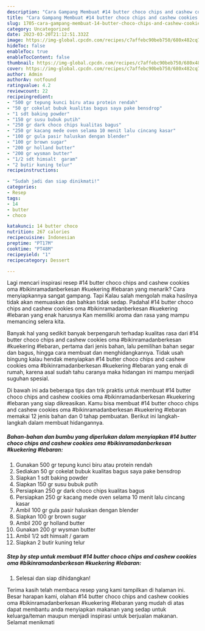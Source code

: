 ```yaml
---
description: "Cara Gampang Membuat #14 butter choco chips and cashew cookies oma #bikinramadanberkesan #kuekering #lebaran{ yang Menggugah Selera,  Menu Buat lebaran"
title: "Cara Gampang Membuat #14 butter choco chips and cashew cookies oma #bikinramadanberkesan #kuekering #lebaran{ yang Menggugah Selera,  Menu Buat lebaran"
slug: 1705-cara-gampang-membuat-14-butter-choco-chips-and-cashew-cookies-oma-bikinramadanberkesan-kuekering-lebaran-yang-menggugah-selera-menu-buat-lebaran
category: Uncategorized
date: 2023-03-20T21:12:51.332Z
image: https://img-global.cpcdn.com/recipes/c7affebc90beb750/680x482cq70/14-butter-choco-chips-and-cashew-cookies-oma-bikinramadanberkesan-kuekering-lebaran-foto-resep-utama.jpg
hideToc: false
enableToc: true
enableTocContent: false
thumbnail: https://img-global.cpcdn.com/recipes/c7affebc90beb750/680x482cq70/14-butter-choco-chips-and-cashew-cookies-oma-bikinramadanberkesan-kuekering-lebaran-foto-resep-utama.jpg
cover: https://img-global.cpcdn.com/recipes/c7affebc90beb750/680x482cq70/14-butter-choco-chips-and-cashew-cookies-oma-bikinramadanberkesan-kuekering-lebaran-foto-resep-utama.jpg
author: Admin
authorAv: notfound
ratingvalue: 4.2
reviewcount: 22
recipeingredient:
- "500 gr tepung kunci biru atau protein rendah"
- "50 gr cokelat bubuk kualitas bagus saya pake bensdrop"
- "1 sdt baking powder"
- "150 gr susu bubuk putih"
- "250 gr dark choco chips kualitas bagus"
- "250 gr kacang mede oven selama 10 menit lalu cincang kasar"
- "100 gr gula pasir haluskan dengan blender"
- "100 gr brown sugar"
- "200 gr holland butter"
- "200 gr wysman butter"
- "1/2 sdt himsalt  garam"
- "2 butir kuning telur"
recipeinstructions:

- "Sudah jadi dan siap dinikmati!"
categories:
- Resep
tags:
- 14
- butter
- choco

katakunci: 14 butter choco 
nutrition: 267 calories
recipecuisine: Indonesian
preptime: "PT17M"
cooktime: "PT48M"
recipeyield: "1"
recipecategory: Dessert

---
```



Lagi mencari inspirasi resep #14 butter choco chips and cashew cookies oma #bikinramadanberkesan #kuekering #lebaran yang menarik? Cara menyiapkannya sangat gampang. Tapi Kalau salah mengolah maka hasilnya tidak akan memuaskan dan bahkan tidak sedap. Padahal #14 butter choco chips and cashew cookies oma #bikinramadanberkesan #kuekering #lebaran yang enak harusnya Kan memiliki aroma dan rasa yang mampu memancing selera kita.


Banyak hal yang sedikit banyak berpengaruh terhadap kualitas rasa dari #14 butter choco chips and cashew cookies oma #bikinramadanberkesan #kuekering #lebaran, pertama dari jenis bahan, lalu pemilihan bahan segar dan bagus, hingga cara membuat dan menghidangkannya. Tidak usah bingung kalau hendak menyiapkan #14 butter choco chips and cashew cookies oma #bikinramadanberkesan #kuekering #lebaran yang enak di rumah, karena asal sudah tahu caranya maka hidangan ini mampu menjadi suguhan spesial.




Di bawah ini ada beberapa tips dan trik praktis untuk membuat #14 butter choco chips and cashew cookies oma #bikinramadanberkesan #kuekering #lebaran yang siap dikreasikan. Kamu bisa membuat #14 butter choco chips and cashew cookies oma #bikinramadanberkesan #kuekering #lebaran memakai 12 jenis bahan dan 0 tahap pembuatan. Berikut ini langkah-langkah dalam membuat hidangannya.

<!--inarticleads1-->

##### Bahan-bahan dan bumbu yang diperlukan dalam menyiapkan #14 butter choco chips and cashew cookies oma #bikinramadanberkesan #kuekering #lebaran:

1. Gunakan 500 gr tepung kunci biru atau protein rendah
1. Sediakan 50 gr cokelat bubuk kualitas bagus saya pake bensdrop
1. Siapkan 1 sdt baking powder
1. Siapkan 150 gr susu bubuk putih
1. Persiapkan 250 gr dark choco chips kualitas bagus
1. Persiapkan 250 gr kacang mede oven selama 10 menit lalu cincang kasar
1. Ambil 100 gr gula pasir haluskan dengan blender
1. Siapkan 100 gr brown sugar
1. Ambil 200 gr holland butter
1. Gunakan 200 gr wysman butter
1. Ambil 1/2 sdt himsalt / garam
1. Siapkan 2 butir kuning telur




<!--inarticleads2-->

##### Step by step untuk membuat #14 butter choco chips and cashew cookies oma #bikinramadanberkesan #kuekering #lebaran:


1. Selesai dan siap dihidangkan!



Terima kasih telah membaca resep yang kami tampilkan di halaman ini. Besar harapan kami, olahan #14 butter choco chips and cashew cookies oma #bikinramadanberkesan #kuekering #lebaran yang mudah di atas dapat membantu anda menyiapkan makanan yang sedap untuk keluarga/teman maupun menjadi inspirasi untuk berjualan makanan. Selamat menikmati
